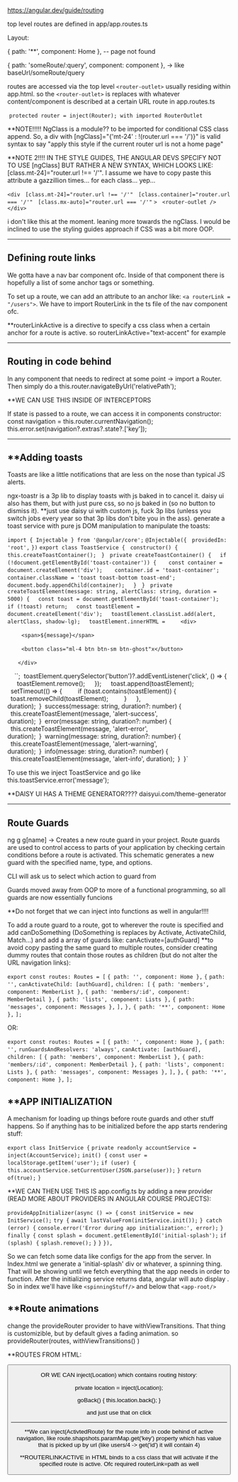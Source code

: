 https://angular.dev/guide/routing


top level routes are defined in app/app.routes.ts

Layout:

{ path: '**', component: Home }, -- page not found

{ path: 'someRoute/:query', component: component }, -> like baseUrl/someRoute/query


routes are accessed via the top level `<router-outlet>` usually residing within app.html. so the `<router-outlet>` is replaces with whatever content/component is described at a certain URL route in app.routes.ts

 `protected router = inject(Router); with imported RouterOutlet`


**NOTE!!!!! NgClass is a module?? to be imported for conditional CSS class append. So, a div with [ngClass]="{'mt-24' : !(router.url === '/')}" is valid syntax to say "apply this style if the current router url is not a home page"

**NOTE 2!!!! IN THE STYLE GUIDES, THE ANGULAR DEVS SPECIFY NOT TO USE [ngClass] BUT RATHER A NEW SYNTAX, WHICH LOOKS LIKE: [class.mt-24]="router.url !== '/'". I assume we have to copy paste this attribute a gazzillion times... for each class... yep... 

`<div`
  `[class.mt-24]="router.url !== '/'"`
  `[class.container]="router.url === '/'"`
  `[class.mx-auto]="router.url === '/'"`
`>`
  `<router-outlet />`
`</div>`

i don't like this at the moment. leaning more towards the ngClass. I would be inclined to use the styling guides approach if CSS was a bit more OOP.



-------------------------------------------
Defining route links
--


We gotta have a nav bar component ofc. Inside of that component there is hopefully a list of some anchor tags or something.

To set up a route, we can add an attribute to an anchor like: `<a routerLink = "/users">`. We have to import RouterLink in the ts file of the nav component ofc.

**routerLinkActive is a directive to specify a css class when a certain anchor for a route is active. so routerLinkActive="text-accent" for example


-----------------------------------------

Routing in code behind
--

In any component that needs to redirect at some point -> import a Router. Then simply do a this.router.navigateByUrl('relativePath');

**WE CAN USE THIS INSIDE OF INTERCEPTORS

If state is passed to a route, we can access it in components constructor:
const navigation = this.router.currentNavigation();
this.error.set(navigation?.extras?.state?.['key']);

-----------------------------------------

**Adding toasts
--


Toasts are like a little notifications that are less on the nose than typical JS alerts. 

ngx-toastr is a 3p lib to display toasts with js baked in to cancel it. daisy ui also has them, but with just pure css, so no js baked in (so no button to dismiss it). **just use daisy ui with custom js, fuck 3p libs (unless you switch jobs every year so that 3p libs don't bite you in the ass). generate a toast service with pure js DOM manipulation to manipulate the toasts:

`import { Injectable } from '@angular/core';`
`@Injectable({`
  `providedIn: 'root',`
`})`
`export class ToastService {`
  `constructor() {`
    `this.createToastContainer();`
  `}`
  `private createToastContainer() {`
    `if (!document.getElementById('toast-container')) {`
      `const container = document.createElement('div');`
      `container.id = 'toast-container';`
      `container.className = 'toast toast-bottom toast-end';`
      `document.body.appendChild(container);`
    `}`
  `}`
  `private createToastElement(message: string, alertClass: string, duration = 5000) {`
    `const toast = document.getElementById('toast-container');`
    `if (!toast) return;`
    `const toastElement = document.createElement('div');`
    `toastElement.classList.add(alert, alertClass, shadow-lg);`
    `toastElement.innerHTML = `
      `<div>`

        `<span>${message}</span>`

        `<button class="ml-4 btn btn-sm btn-ghost"x</button>`

      `</div>`

    ``;  toastElement.querySelector('button')?.addEventListener('click', () => {`
      `toastElement.remove();`
    `});`
    `toast.append(toastElement);`
    `setTimeout(() => {`
      `if (toast.contains(toastElement)) {`
        `toast.removeChild(toastElement);`
      `}`
    `}, duration);`
  `}`
  `success(message: string, duration?: number) {`
    `this.createToastElement(message, 'alert-success', duration);`
  `}`
  `error(message: string, duration?: number) {`
    `this.createToastElement(message, 'alert-error', duration);`
  `}`
  `warning(message: string, duration?: number) {`
    `this.createToastElement(message, 'alert-warning', duration);`
  `}`
  `info(message: string, duration?: number) {`
    `this.createToastElement(message, 'alert-info', duration);`
  `}`
`}`


To use this we inject ToastService and go like this.toastService.error('message');


**DAISY UI HAS A THEME GENERATOR???? daisyui.com/theme-generator



------------------------------------------

Route Guards
--

ng g g[name]  ->  Creates a new route guard in your project. Route guards are used to control access to parts of your    application by checking certain conditions before a route is activated. This schematic generates a new guard with the specified name, type, and options.      

CLI will ask us to select which action to guard from

Guards moved away from OOP to more of a functional programming, so all guards are now essentially funcions

**Do not forget that we can inject into functions as well in angular!!!!

To add a route guard to a route, got to wherever the route is specified and add canDoSomething (DoSomething is replaces by Activate, ActivateChild, Match...) and add a array of guards like: canActivate=[authGuard]
**to avoid copy pasting the same guard to multiple routes, consider creating dummy routes that contain those routes as children (but do not alter the URL navigation links):

`export const routes: Routes = [`
`{ path: '', component: Home },`
`{`
`path: '',`
`canActivateChild: [authGuard],`
`children: [`
`{ path: 'members', component: MemberList },`
`{ path: 'members/:id', component: MemberDetail },`
`{ path: 'lists', component: Lists },`
`{ path: 'messages', component: Messages },`
`],`
`},`
`{ path: '**', component: Home },`
`];`


OR:

`export const routes: Routes = [`
`{ path: '', component: Home },`
`{`
`path: '',`
`runGuardsAndResolvers: 'always',`
`canActivate: [authGuard],`
`children: [`
`{ path: 'members', component: MemberList },`
`{ path: 'members/:id', component: MemberDetail },`
`{ path: 'lists', component: Lists },`
`{ path: 'messages', component: Messages },`
`],`
`},`
`{ path: '**', component: Home },`
`];`


**APP INITIALIZATION
--

A mechanism for loading up things before route guards and other stuff happens. So if anything has to be initialized before the app starts rendering stuff:

`export class InitService {`
`private readonly accountService = inject(AccountService);`
`init() {`
`const user = localStorage.getItem('user');`
`if (user) {`
`this.accountService.setCurrentUser(JSON.parse(user));`
`}`
`return of(true);`
`}`

**WE CAN THEN USE THIS IS app.config.ts by adding a new provider (READ MORE ABOUT PROVIDERS IN ANGULAR COURSE PROJECTS):

`provideAppInitializer(async () => {`
	`const initService = new InitService();`
	`try {`
		`await lastValueFrom(initService.init());`
	`} catch (error) {`
		`console.error('Error during app initialization:', error);`
	`} finally {`
		`const splash = document.getElementById('initial-splash');`
		`if (splash) {`
			`splash.remove();`
		`}`
	`}`
`}),`

So we can fetch some data like configs for the app from the server. In Index.html we generate a 'initial-splash' div or whatever, a spinning thing. That will be showing until we fetch everything that the app needs in order to function. After the initializing service returns data, angular will auto display <app-root>. So in index we'll have like `<spinningStuff/>` and below that `<app-root/>`

**Route animations
--

change the provideRouter provider to have withViewTransitions. That thing is customizible, but by default gives a fading animation. so provideRouter(routes, withViewTransitions() )


**ROUTES FROM HTML:

<button routerLink="/someRoute"/>

OR WE CAN inject(Location) which contains routing history:

private location = inject(Location);

goBack() {
this.location.back();
}

and just use that on click

---------------------------------------------------------

**We can inject(ActivtedRoute) for the route info in code behind of active navigation, like route.shapshots.paramMap.get('key') property which has value that is picked up by url (like users/4 -> get('id') it will contain 4)


**ROUTERLINKACTIVE in HTML binds to a css class that will activate if the specified route is active. Ofc required routerLink=path as well
